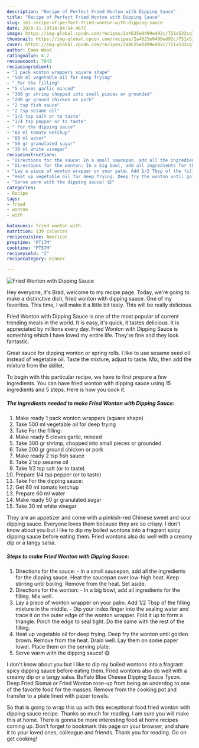 ```yaml
---
description: "Recipe of Perfect Fried Wonton with Dipping Sauce"
title: "Recipe of Perfect Fried Wonton with Dipping Sauce"
slug: 161-recipe-of-perfect-fried-wonton-with-dipping-sauce
date: 2020-11-19T14:04:54.467Z
image: https://img-global.cpcdn.com/recipes/2a4625e0499ed92c/751x532cq70/fried-wonton-with-dipping-sauce-recipe-main-photo.jpg
thumbnail: https://img-global.cpcdn.com/recipes/2a4625e0499ed92c/751x532cq70/fried-wonton-with-dipping-sauce-recipe-main-photo.jpg
cover: https://img-global.cpcdn.com/recipes/2a4625e0499ed92c/751x532cq70/fried-wonton-with-dipping-sauce-recipe-main-photo.jpg
author: Emma Wood
ratingvalue: 4.7
reviewcount: 7643
recipeingredient:
- "1 pack wonton wrappers square shape"
- "500 ml vegetable oil for deep frying"
- " For the filling"
- "5 cloves garlic minced"
- "300 gr shrimp chopped into small pieces or grounded"
- "200 gr ground chicken or pork"
- "2 tsp fish sauce"
- "2 tsp sesame oil"
- "1/2 tsp salt or to taste"
- "1/4 tsp pepper or to taste"
- " For the dipping sauce"
- "60 ml tomato ketchup"
- "60 ml water"
- "50 gr granulated sugar"
- "30 ml white vinegar"
recipeinstructions:
- "Directions for the sauce: In a small saucepan, add all the ingredients for the dipping sauce. Heat the saucepan over low-high heat. Keep stirring until boiling. Remove from the heat. Set aside."
- "Directions for the wonton: In a big bowl, add all ingredients for the filling. Mix well."
- "Lay a piece of wonton wrapper on your palm. Add 1/2 Tbsp of the filling mixture in the middle.  Dip your index finger into the sealing water and trace it on the outer edge of the wonton wrapper. Fold it up to form a triangle. Pinch the edge to seal tight. Do the same with the rest of the filling."
- "Heat up vegetable oil for deep frying. Deep fry the wonton until golden brown. Remove from the heat. Drain well. Lay them on some paper towel. Place them on the serving plate."
- "Serve warm with the dipping sauce! 😋"
categories:
- Recipe
tags:
- fried
- wonton
- with

katakunci: fried wonton with 
nutrition: 139 calories
recipecuisine: American
preptime: "PT17M"
cooktime: "PT57M"
recipeyield: "2"
recipecategory: Dinner

---
```



![Fried Wonton with Dipping Sauce](https://img-global.cpcdn.com/recipes/2a4625e0499ed92c/751x532cq70/fried-wonton-with-dipping-sauce-recipe-main-photo.jpg)

Hey everyone, it's Brad, welcome to my recipe page. Today, we're going to make a distinctive dish, fried wonton with dipping sauce. One of my favorites. This time, I will make it a little bit tasty. This will be really delicious.

Fried Wonton with Dipping Sauce is one of the most popular of current trending meals in the world. It is easy, it's quick, it tastes delicious. It is appreciated by millions every day. Fried Wonton with Dipping Sauce is something which I have loved my entire life. They're fine and they look fantastic.

Great sauce for dipping wonton or spring rolls. I like to use sesame seed oil instead of vegetable oil. Taste the mixture, adjust to taste. Mix, then add the mixture from the skillet.


To begin with this particular recipe, we have to first prepare a few ingredients. You can have fried wonton with dipping sauce using 15 ingredients and 5 steps. Here is how you cook it.

<!--inarticleads1-->

##### The ingredients needed to make Fried Wonton with Dipping Sauce:

1. Make ready 1 pack wonton wrappers (square shape)
1. Take 500 ml vegetable oil for deep frying
1. Take  For the filling:
1. Make ready 5 cloves garlic, minced
1. Take 300 gr shrimp, chopped into small pieces or grounded
1. Take 200 gr ground chicken or pork
1. Make ready 2 tsp fish sauce
1. Take 2 tsp sesame oil
1. Take 1/2 tsp salt (or to taste)
1. Prepare 1/4 tsp pepper (or to taste)
1. Take  For the dipping sauce:
1. Get 60 ml tomato ketchup
1. Prepare 60 ml water
1. Make ready 50 gr granulated sugar
1. Take 30 ml white vinegar


They are an appetizer and come with a pinkish-red Chinese sweet and sour dipping sauce. Everyone loves them because they are so crispy. I don&#39;t know about you but I like to dip my boiled wontons into a fragrant spicy dipping sauce before eating them. Fried wontons also do well with a creamy dip or a tangy salsa. 

<!--inarticleads2-->

##### Steps to make Fried Wonton with Dipping Sauce:

1. Directions for the sauce: - In a small saucepan, add all the ingredients for the dipping sauce. Heat the saucepan over low-high heat. Keep stirring until boiling. Remove from the heat. Set aside.
1. Directions for the wonton: - In a big bowl, add all ingredients for the filling. Mix well.
1. Lay a piece of wonton wrapper on your palm. Add 1/2 Tbsp of the filling mixture in the middle.  - Dip your index finger into the sealing water and trace it on the outer edge of the wonton wrapper. Fold it up to form a triangle. Pinch the edge to seal tight. Do the same with the rest of the filling.
1. Heat up vegetable oil for deep frying. Deep fry the wonton until golden brown. Remove from the heat. Drain well. Lay them on some paper towel. Place them on the serving plate.
1. Serve warm with the dipping sauce! 😋


I don&#39;t know about you but I like to dip my boiled wontons into a fragrant spicy dipping sauce before eating them. Fried wontons also do well with a creamy dip or a tangy salsa. Buffalo Blue Cheese Dipping Sauce Tyson. Deep Fried Siomai or Fried Wonton rose-up from being an underdog to one of the favorite food for the masses. Remove from the cooking pot and transfer to a plate lined with paper towels. 

So that is going to wrap this up with this exceptional food fried wonton with dipping sauce recipe. Thanks so much for reading. I am sure you will make this at home. There is gonna be more interesting food at home recipes coming up. Don't forget to bookmark this page on your browser, and share it to your loved ones, colleague and friends. Thank you for reading. Go on get cooking!
